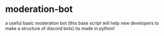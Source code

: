 # moderation-bot
a useful basic moderation bot (this base script will help new developers to make a structure of discord bots) its made in python!
